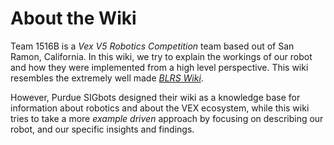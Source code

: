 # About the Wiki

Team 1516B is a *Vex V5 Robotics Competition* team based out of San Ramon, California. In this wiki, we try to explain the workings of our robot and how they were implemented from a high level perspective. This wiki resembles the extremely well made *[BLRS Wiki](https://wiki.purduesigbots.com/)*.

However, Purdue SIGbots designed their wiki as a knowledge base for information about robotics and about the VEX ecosystem, while this wiki tries to take a more *example driven* approach by focusing on describing our robot, and our specific insights and findings.

